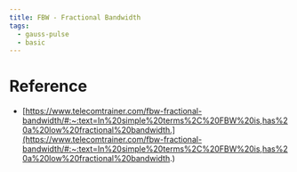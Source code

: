 ```yaml
---
title: FBW - Fractional Bandwidth
tags:
  - gauss-pulse
  - basic
---
```

# Reference

* [https://www.telecomtrainer.com/fbw-fractional-bandwidth/#:~:text=In%20simple%20terms%2C%20FBW%20is,has%20a%20low%20fractional%20bandwidth.](https://www.telecomtrainer.com/fbw-fractional-bandwidth/#:~:text=In%20simple%20terms%2C%20FBW%20is,has%20a%20low%20fractional%20bandwidth.)

